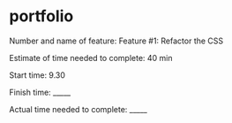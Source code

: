 # portfolio

Number and name of feature: Feature #1: Refactor the CSS

Estimate of time needed to complete: 40 min

Start time: 9.30

Finish time: _____

Actual time needed to complete: _____
